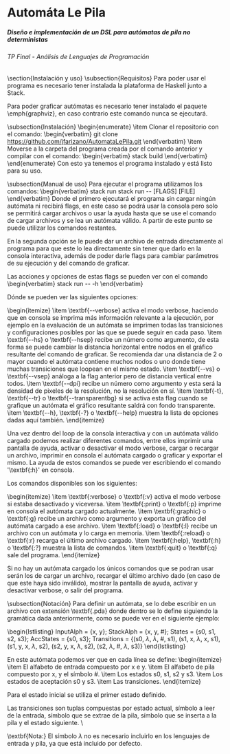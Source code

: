 # Automáta Le Pila
##### Diseño e implementación de un DSL para autómatas de pila no deterministas
###### TP Final - Análisis de Lenguajes de Programación 

\section{Instalación y uso}
\subsection{Requisitos}
Para poder usar el programa es necesario tener instalada la plataforma de Haskell
junto a Stack. 

Para poder graficar autómatas es necesario tener instalado el 
paquete \emph{graphviz}, en caso contrario este comando nunca se ejecutará.

\subsection{Instalación}
\begin{enumerate}
  \item Clonar el repositorio con el comando:
    \begin{verbatim}
      git clone https://github.com/jfarizano/AutomataLePila.git
    \end{verbatim}
  \item Moverse a la carpeta del programa creada por el comando anterior y compilar con el comando:
    \begin{verbatim}
      stack build
    \end{verbatim}
\end{enumerate}
Con esto ya tenemos el programa instalado y está listo para su uso.

\subsection{Manual de uso}
Para ejecutar el programa utilizamos los comandos:
\begin{verbatim}
  stack run
  stack run -- [FLAGS] [FILE]
\end{verbatim}
Donde el primero ejecutará el programa sin cargar ningún autómata ni 
recibirá flags, en este caso se podrá usar la consola pero solo se permitirá
cargar archivos o usar la ayuda hasta que se use el comando de cargar archivos y
se lea un autómata válido. A partir de este punto se puede utilizar los comandos restantes.

En la segunda opción se le puede dar un archivo de entrada directamente al programa
para que este lo lea directamente sin tener que darlo en la consola interactiva, 
además de poder darle flags para cambiar parámetros de su ejecución y del comando de graficar.

Las acciones y opciones de estas flags se pueden ver con el comando
\begin{verbatim}
  stack run -- -h
\end{verbatim}

Dónde se pueden ver las siguientes opciones:

\begin{itemize}
  \item \textbf{--verbose} activa el modo verbose, haciendo que en consola se imprima más
  información relevante a la ejecución, por ejemplo en la evaluación de un autómata
  se imprimen todas las transiciones y configuraciones posibles por las que se puede
  seguir en cada paso.
  \item \textbf{--hs} o \textbf{--hsep} recibe un número como argumento, de esta forma se puede cambiar
  la distancia horizontal entre nodos en el gráfico resultante del comando de graficar.
  Se recomienda dar una distancia de 2 o mayor cuando el autómata contiene muchos nodos
  o uno donde tiene muchas transiciones que loopean en el mismo estado.
  \item \textbf{--vs} o \textbf{--vsep} análoga a la flag anterior pero de distancia vertical entre todos.
  \item \textbf{--dpi} recibe un número como argumento y esta será la densidad de pixeles
  de la resolución, no la resolución en sí.
  \item \textbf{-t}, \textbf{--tr} o \textbf{--transparentbg} si se activa esta flag cuando se grafique un
  autómata el gráfico resultante saldrá con fondo transparente.
  \item \textbf{--h}, \textbf{-?} o \textbf{--help} muestra la lista de opciones dadas aquí también.
\end{itemize}

Una vez dentro del loop de la consola interactiva y con un autómata válido cargado 
podemos realizar diferentes comandos, entre ellos imprimir una pantalla de ayuda,
activar o desactivar el modo verbose, cargar o recargar un archivo,
imprimir en consola el autómata cargado o graficar y exportar el mismo. La ayuda
de estos comandos se puede ver escribiendo el comando '\textbf{:h}' en consola.

Los comandos disponibles son los siguientes:

\begin{itemize}
  \item \textbf{:verbose} o \textbf{:v} activa el modo verbose si estaba desactivado y viceversa.
  \item \textbf{:print} o \textbf{:p} imprime en consola el autómata cargado actualmente.
  \item \textbf{:graphic} o \textbf{:g} recibe un archivo como argumento y exporta un gráfico del autómata
  cargado a ese archivo.
  \item \textbf{:load} o \textbf{:l} recibe un archivo con un autómata y lo carga en memoria.
  \item \textbf{:reload} o \textbf{:r} recarga el último archivo cargado.
  \item \textbf{:help}, \textbf{:h} o \textbf{:?} muestra la lista de comandos.
  \item \textbf{:quit} o \textbf{:q} sale del programa.
\end{itemize}

Si no hay un autómata cargado los únicos comandos que se podran usar serán los de
cargar un archivo, recargar el último archivo dado (en caso de que este haya sido inválido),
mostrar la pantalla de ayuda, activar y desactivar verbose, o salir del programa.

\subsection{Notación}
Para definir un autómata, se lo debe escribir en un archivo con extensión \textbf{.pda}
donde dentro se lo define siguiendo la gramática dada anteriormente, como
se puede ver en el siguiente ejemplo:

\begin{lstlisting}
InputAlph = {x, y};
StackAlph = {x, y, #};
States = {s0, s1, s2, s3};
AccStates = {s0, s3};
Transitions = {(s0, $\lambda$, $\lambda$, #, s1), (s1, x, $\lambda$, x, s1), (s1, y, x, $\lambda$, s2),
(s2, y, x, $\lambda$, s2), (s2, $\lambda$, #, $\lambda$, s3)}
\end{lstlisting}


En este autómata podemos ver que en cada línea se define:
\begin{itemize}
  \item El alfabeto de entrada compuesto por x e y.
  \item El alfabeto de pila compuesto por x, y el símbolo \#.
  \item Los estados s0, s1, s2 y s3.
  \item Los estados de aceptación s0 y s3.
  \item Las transiciones.
\end{itemize}

Para el estado inicial se utiliza el primer estado definido.

Las transiciones son tuplas compuestas por estado actual, símbolo a leer de la entrada,
símbolo que se extrae de la pila, símbolo que se inserta a la pila y el estado siguiente. \\


\textbf{Nota:} El símbolo $\lambda$ no es necesario incluirlo en los lenguajes de entrada y pila,
ya que está incluido por defecto.
